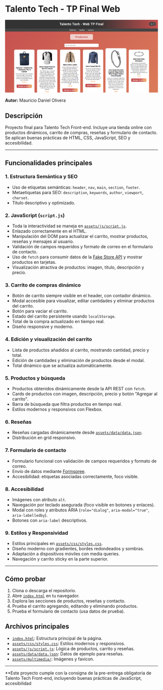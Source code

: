# Talento Tech - TP Final Web

![Preview del proyecto](preview.png)

**Autor:** Mauricio Daniel Olivera

## Descripción

Proyecto final para Talento Tech Front-end. Incluye una tienda online con productos dinámicos, carrito de compras, reseñas y formulario de contacto. Se aplican buenas prácticas de HTML, CSS, JavaScript, SEO y accesibilidad.

---

## Funcionalidades principales

### 1. Estructura Semántica y SEO

- Uso de etiquetas semánticas: `header`, `nav`, `main`, `section`, `footer`.
- Metaetiquetas para SEO: `description`, `keywords`, `author`, `viewport`, `charset`.
- Título descriptivo y optimizado.

### 2. JavaScript (`script.js`)

- Toda la interactividad se maneja en [`assets/js/script.js`](assets/js/script.js).
- Enlazado correctamente en el HTML.
- Manipulación del DOM para actualizar el carrito, mostrar productos, reseñas y mensajes al usuario.
- Validación de campos requeridos y formato de correo en el formulario de contacto.
- Uso de `fetch` para consumir datos de la [Fake Store API](https://fakestoreapi.com/) y mostrar productos en tarjetas.
- Visualización atractiva de productos: imagen, título, descripción y precio.

### 3. Carrito de compras dinámico

- Botón de carrito siempre visible en el header, con contador dinámico.
- Modal accesible para visualizar, editar cantidades y eliminar productos del carrito.
- Botón para vaciar el carrito.
- Estado del carrito persistente usando `localStorage`.
- Total de la compra actualizado en tiempo real.
- Diseño responsive y moderno.

### 4. Edición y visualización del carrito

- Lista de productos añadidos al carrito, mostrando cantidad, precio y total.
- Edición de cantidades y eliminación de productos desde el modal.
- Total dinámico que se actualiza automáticamente.

### 5. Productos y búsqueda

- Productos obtenidos dinámicamente desde la API REST con `fetch`.
- Cards de productos con imagen, descripción, precio y botón "Agregar al carrito".
- Barra de búsqueda que filtra productos en tiempo real.
- Estilos modernos y responsivos con Flexbox.

### 6. Reseñas

- Reseñas cargadas dinámicamente desde [`assets/data/data.json`](assets/data/data.json).
- Distribución en grid responsivo.

### 7. Formulario de contacto

- Formulario funcional con validación de campos requeridos y formato de correo.
- Envío de datos mediante [Formspree](https://formspree.io/).
- Accesibilidad: etiquetas asociadas correctamente, foco visible.

### 8. Accesibilidad

- Imágenes con atributo `alt`.
- Navegación por teclado asegurada (foco visible en botones y enlaces).
- Modal con roles y atributos ARIA (`role="dialog"`, `aria-modal="true"`, `aria-labelledby`).
- Botones con `aria-label` descriptivos.

### 9. Estilos y Responsividad

- Estilos principales en [`assets/css/styles.css`](assets/css/styles.css).
- Diseño moderno con gradientes, bordes redondeados y sombras.
- Adaptación a dispositivos móviles con media queries.
- Navegación y carrito sticky en la parte superior.

---

## Cómo probar

1. Clona o descarga el repositorio.
2. Abre [`index.html`](index.html) en tu navegador.
3. Explora las secciones de productos, reseñas y contacto.
4. Prueba el carrito agregando, editando y eliminando productos.
5. Prueba el formulario de contacto (usa datos de prueba).

## Archivos principales

- [`index.html`](index.html): Estructura principal de la página.
- [`assets/css/styles.css`](assets/css/styles.css): Estilos modernos y responsivos.
- [`assets/js/script.js`](assets/js/script.js): Lógica de productos, carrito y reseñas.
- [`assets/data/data.json`](assets/data/data.json): Datos de ejemplo para reseñas.
- [`assets/multimedia/`](assets/multimedia/): Imágenes y favicon.

---

**Este proyecto cumple con la consigna de la pre-entrega obligatoria de Talento Tech Front-end, incluyendo buenas prácticas de JavaScript, accesibilidad